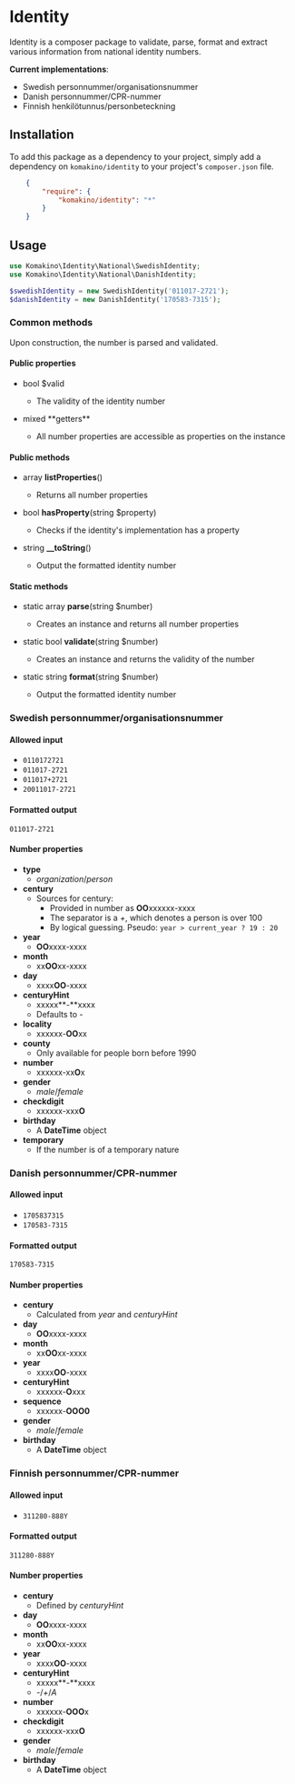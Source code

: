 # Identity

Identity is a composer package to validate, parse, format and extract various information from national identity numbers.

**Current implementations**:
* Swedish personnummer/organisationsnummer
* Danish personnummer/CPR-nummer
* Finnish henkilötunnus/personbeteckning

## Installation

To add this package as a dependency to your project, simply add a dependency on `komakino/identity` to your project's `composer.json` file.
```json
    {
        "require": {
            "komakino/identity": "*"
        }
    }
```
## Usage

```php
use Komakino\Identity\National\SwedishIdentity;
use Komakino\Identity\National\DanishIdentity;

$swedishIdentity = new SwedishIdentity('011017-2721');
$danishIdentity = new DanishIdentity('170583-7315');
```

### Common methods

Upon construction, the number is parsed and validated.

#### Public properties

* bool $valid
    * The validity of the identity number

* mixed \*\*getters\*\*
    * All number properties are accessible as properties on the instance

#### Public methods

* array **listProperties**()
    * Returns all number properties

* bool **hasProperty**(string $property)
    * Checks if the identity's implementation has a property

* string **__toString**()
    * Output the formatted identity number

#### Static methods

* static array **parse**(string $number)
    * Creates an instance and returns all number properties

* static bool **validate**(string $number)
    * Creates an instance and returns the validity of the number

* static string **format**(string $number)
    * Output the formatted identity number

### Swedish personnummer/organisationsnummer

#### Allowed input
* `0110172721`
* `011017-2721`
* `011017+2721`
* `20011017-2721`

#### Formatted output
`011017-2721`

#### Number properties
* **type**
    * *organization*/*person*
* **century**
    * Sources for century:
        * Provided in number as **OO**xxxxxx-xxxx
        * The separator is a *+*, which denotes a person is over 100
        * By logical guessing. Pseudo: `year > current_year ? 19 : 20`
* **year**
    * **OO**xxxx-xxxx
* **month**
    * xx**OO**xx-xxxx
* **day**
    * xxxx**OO**-xxxx
* **centuryHint**
    * xxxxx**-**xxxx
    * Defaults to *-*
* **locality**
    * xxxxxx-**OO**xx
* **county**
    * Only available for people born before 1990
* **number**
    * xxxxxx-xx**O**x
* **gender**
    * *male*/*female*
* **checkdigit**
    * xxxxxx-xxx**O**
* **birthday**
    * A **DateTime** object
* **temporary**
    * If the number is of a temporary nature

### Danish personnummer/CPR-nummer

#### Allowed input
* `1705837315`
* `170583-7315`

#### Formatted output
`170583-7315`

#### Number properties
* **century**
    * Calculated from *year* and *centuryHint*
* **day**
    * **OO**xxxx-xxxx
* **month**
    * xx**OO**xx-xxxx
* **year**
    * xxxx**OO**-xxxx
* **centuryHint**
    * xxxxxx-**O**xxx
* **sequence**
    * xxxxxx-**OOO0**
* **gender**
    * *male*/*female*
* **birthday**
    * A **DateTime** object


### Finnish personnummer/CPR-nummer

#### Allowed input
* `311280-888Y`

#### Formatted output
`311280-888Y`

#### Number properties
* **century**
    * Defined by *centuryHint*
* **day**
    * **OO**xxxx-xxxx
* **month**
    * xx**OO**xx-xxxx
* **year**
    * xxxx**OO**-xxxx
* **centuryHint**
    * xxxxx**-**xxxx
    * *-*/*+*/*A*
* **number**
    * xxxxxx-**OOO**x
* **checkdigit**
    * xxxxxx-xxx**O**
* **gender**
    * *male*/*female*
* **birthday**
    * A **DateTime** object